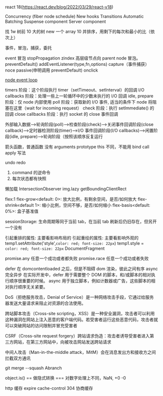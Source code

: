 react 18(https://react.dev/blog/2022/03/29/react-v18)

Concurrency (fiber node schedule)
New hooks Transitions
Automatic Batching
Suspense component
Server component

找 1w 树前 10 大的树
new 一个 array 10 并排序，用剩下的每次和最小的比（依次上）

事件，冒泡，捕获，委托

event 冒泡 stopPropagation zindex 高层级节点向 parent node 冒泡。
preventDefault()
addEventListener(type,fn,options) capture（事件捕获） noce passive(申明调用 preventDefault)
onclick

[node event loop](https://blog.fundebug.com/2019/01/15/diffrences-of-browser-and-node-in-event-loop/)

timers 阶段：这个阶段执行 timer（setTimeout、setInterval）的回调
I/O callbacks 阶段：处理一些上一轮循环中的少数未执行的 I/O 回调
idle, prepare 阶段：仅 node 内部使用
poll 阶段：获取新的 I/O 事件, 适当的条件下 node 将阻塞在这里（wait for incoming request）
check 阶段：执行 setImmediate() 的回调
close callbacks 阶段：执行 socket 的 close 事件回调

外部输入数据–>轮询阶段(poll)–>检查阶段(check)–>关闭事件回调阶段(close callback)–>定时器检测阶段(timer)–>I/O 事件回调阶段(I/O callbacks)–>闲置阶段(idle, prepare)–>轮询阶段（按照该顺序反复运行

箭头函数，普通函数
没有 arguments prototype
this 不同，不能用 bind call apply
写法

undo redo

1. command 的逆命令
2. 每次状态都有快照

懒加载
IntersectionObserver
img.lazy
getBoundingClientRect

flex:1
flex-grow<default: 0>: 放大比例，有剩余空间，是否/如何放大
flex-shrink<default 1>: 缩小比例，空间不够，是否/如何缩小
flex-basis<default: 0%>: 盒子基准值

sessionStorage: 生命周期等同于当前 tab，在当前 tab 刷新后仍旧存在，但另开一个没有

引起重排的属性: 主要看影响布局的
引起重绘的属性: 主要看影响外观的
temp1.setAttribute('style',`color: red; font-size: 22px`)
temp1.style = `color: red; font-size: 22px`
DocumentFragment

promise.any 任意一个成功或者都失败
promise.race 任意一个成功或者失败

defer 在 domcontentloaded 之后，但是不阻碍 dom 渲染，彼此之间有序
async 完全异步
在实际开发中，defer 用于需要整个 DOM 的脚本，和/或脚本的相对执行顺序很重要的时候。
async 用于独立脚本，例如计数器或广告，这些脚本的相对执行顺序无关紧要。

DoS（拒绝服务攻击，Denial of Service）是一种网络攻击手段，它通过给服务器发送大量请求来阻止对资源的合法使用。

跨站脚本攻击（Cross-site scripting，XSS）是一种安全漏洞，攻击者可以利用这种漏洞在网站上注入恶意的客户端代码。若受害者运行这些恶意代码，攻击者就可以突破网站的访问限制并冒充受害者

CSRF（Cross-site request forgery）跨站请求伪造：攻击者诱导受害者进入第三方网站，在第三方网站中，向被攻击网站发送跨站请求

中间人攻击（Man-in-the-middle attack，MitM）会在消息发出方和接收方之间拦截双方通讯

git merge --squash Abranch

object.is()
== 做隐式转换
=== 对数字处理上不同，NaN, +0 -0

http 缓存
expire
cache-control
304 协商缓存
